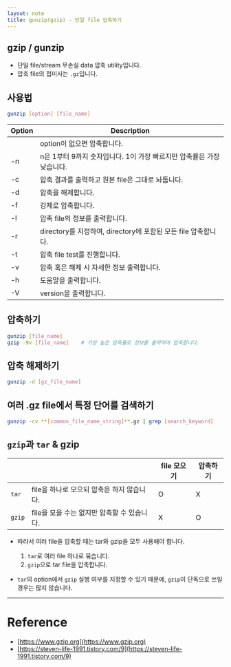 ```yaml
---
layout: note
title: gunzip(gzip) - 단일 file 압축하기
---
```





## gzip / gunzip

- 단일 file/stream 무손실 data 압축 utility입니다.
- 압축 file의 접미사는 `.gz`입니다. 


## 사용법

```sh
gunzip [option] [file_name]
```

| Option | Description |
| - | - |
|  | option이 없으면 압축합니다. |
| -n | n은 1부터 9까지 숫자입니다. 1이 가장 빠르지만 압축률은 가장 낮습니다. |
| -c | 압축 결과를 출력하고 원본 file은 그대로 놔둡니다. |
| -d | 압축을 해제합니다. |
| -f | 강제로 압축합니다. |
| -l | 압축 file의 정보를 출력합니다. |
| -r | directory를 지정하여, directory에 포함된 모든 file 압축합니다. |
| -t | 압축 file test를 진행합니다. |
| -v | 압축 혹은 해제 시 자세한 정보 출력합니다. |
| -h | 도움말을 출력합니다. |
| -V | version을 출력합니다. |


## 압축하기

```sh
gunzip [file_name]
gzip -9v [file_name]    # 가장 높은 압축률로 정보를 출력하며 압축합니다.
```


## 압축 해제하기

```sh
gunzip -d [gz_file_name]
```


## 여러 .gz file에서 특정 단어를 검색하기

```sh
gunzip -cv **[common_file_name_string]**.gz | grep [search_keyword]
```


## `gzip`과 `tar` & gzip

|  |  | file 모으기 | 압축하기 |
| - | - | - | - |
| `tar` | file을 하나로 모으되 압축은 하지 않습니다. | O | X |
| `gzip` | file을 모을 수는 없지만 압축할 수 있습니다. | X | O |

- 따라서 여러 file을 압축할 때는 tar와 gzip을 모두 사용해야 합니다.
    1. `tar`로 여러 file 하나로 묶습니다.
    2. `gzip`으로 tar file을 압축합니다.

- `tar`의 option에서 `gzip` 실행 여부를 지정할 수 있기 때문에, `gzip`이 단독으로 쓰일 경우는 많지 않습니다.




---




# Reference

- [https://www.gzip.org](https://www.gzip.org)
- [https://steven-life-1991.tistory.com/9](https://steven-life-1991.tistory.com/9)


